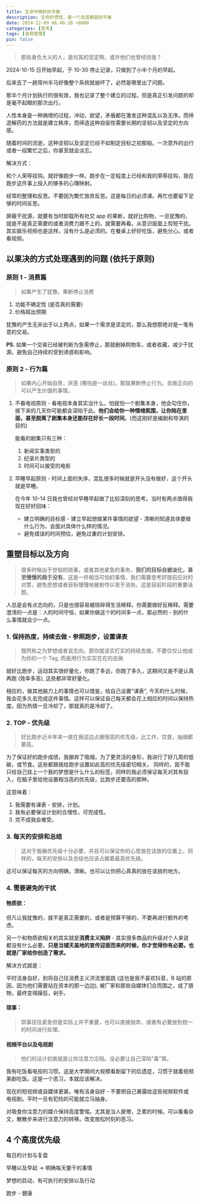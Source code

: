 ```yaml
---
title: 生命中微妙的平衡
description: 生命的惯性，是一个及其脆弱的平衡
date: 2024-12-09 06:40:20 +0800
categories: [思考]
tags: [自我管理]
pin: false
---
```


> 那些身负大义的人，是何其的坚定啊，或许他们也曾经彷徨？

2024-10-15 日开始早起，于 10-30 停止记录，只做到了小半个月的早起。

后来去了一趟常州半马好像整个系统就崩坏了，必然是哪里出了问题。

那半个月计划执行的很有效，我也记录了整个建立的过程。但是真正引发问题的却是毫不起眼的那次出行。

人性本身是一种熵增的过程，冲动，欲望，矛盾都在激发这种混乱以及无序。而缔造解药的方法就是建立秩序。而缔造这种自驱性需要长期的坚韧以及坚定的方向感。

随着时间的流逝，这种坚韧以及坚定已经不如制定目标之初那般。一次意外的出行或者一段繁忙之后，你甚至就会淡忘。

解决方式：

和个人荣辱挂钩。就好像跑步一样。跑步在一定程度上已经和我的荣辱挂钩，我在跑步这件事上投入的够多的心理映射。

经常的整理和反思。不要因为繁忙放弃反思。这是每日的必须课。再忙也要留下足够的时间反思。

屏蔽干扰源，就要有当时卸载所有社交 app 的果断，就好比购物，一旦犹豫的，就是不是真正需要的或者消费力跟不上的，就需要再看。从意识层面上剪短干扰。其实娱乐视频也是这样。没有什么是必须的。在餐桌上好好吃饭，避免分心。或者看视频。

## 以果决的方式处理遇到的问题 (依托于原则)

### **原则 1 - 消费篇**

> 如果产生了犹豫，果断停止消费

1. 功能不确定性 (是否真的需要)
2. 价格超出预期

犹豫的产生无非出于以上两点，如果一个需求是坚定的，那么我想那绝对是一笔有意的交易。

**PS.** 如果一个交易已经被判断为急需停止，那就删掉购物车，或者收藏，减少干扰源。避免自己持续的受到诱惑和影响。

### **原则 2 - 行为篇**

> 如果内心开始自责，厌恶 (哪怕是一丝丝)。那就果断停止行为。去做正向的可以产生价值的事情。

1. 不看电视原则 - 看电视本身其实没什么，怕就怕一个剧集本身，他会勾住你，接下来的几天你可能都会深陷于此。**他们会给你一种情绪氛围，让你陷在里面，甚至脱离了剧集本身还能存在好长一段时间**。(而这刚好是编剧和导演的目的)

   能看的剧集只有三种：

   1. 新闻实事类型的
   2. 纪录片类型的
   3. 时间可以接受的电影

2. 早睡早起原则 - 时间上面的失序，混乱很多时候就是开头没有做好，这个开头就是早睡。

   在今年 10-14 日我也曾经对早睡早起做了比较深刻的思考。当时有两点值得我现在好好回味：

   - 建立明确的目标感 - 建立早起想做某件事情的欲望 - 清晰的知道具体要做什么行为，会面对具体什么样的情况。
   - 避免错误的时间预估，避免过重的计划安排。

## 重塑目标以及方向

> 很多时候出于世俗的琐事，或者其他紧急的事务，**我们的目标会被淡化，甚至慢慢的趋于没有**。这是一件相当可怕的事情，我们需要思考好提前应对的对策，避免思想或者目标慢慢地被剥夺以至于消失。这是目前阶段的重要话题。

人总是会有点志向的，只是也很容易被琐碎得生活稀释。你需要做好反稀释。需要澄清的一点是：人的时间守恒，如果你做这个的时间多一点，那必然的 - 别的什么事情就会少一点。

### 1. 保持热度，持续去做 - 参照跑步，设置课表

> 既然称之为梦想或者说志向，那你就该实打实的持续去做。不要仅仅让他成为你的一个 Tag, 而是用行为实实在在的去做

就好比跑步，运动其实很好量化，你跑了多远，你跑了多久，这期间又是不是认真再跑 (效率多高), 这些都非常好量化。

相应的，做其他脑力上的事情也可以借鉴，给自己设置"课表", 今天的什么时候，我会花多久去完成这件事情。这样可以保证自己每天都会花上相应的时间以保持热度。因为热情一旦冷却了，那就真的是冷却了。

### 2. TOP - 优先级

> 好比跑步近半年来一直在我这边占据很高的优先级，比工作，饮食，抽烟都要高。

为了保证好的跑步成绩，我摒弃了吸烟，为了更灵活的身形，我进行了好几周的低碳，或节食。这些都跟我给跑步设置如此高的优先级密切相关。
同样的，我不能只给自己挂上一个我的梦想是什么什么的标签，同样的我必须保证每天对其有投入，在脑子里给他设置相当高的优先级，比跑步还要高的那种。

这意味着：

1. 我需要有课表 - 安排，计划。
2. 我有必要保证计划的合理性，可完成性。
3. 完不成我会难受。

### 3. 每天的安排和总结

> 这对于施展优先级十分必要，并且可以保证你的心思放在该放的位置上，同样的，每天的安排以及总结也应该占据着最高优先级。

这可以保证每天的方向明确，清晰。也可以让你把心真真的放在该放的地方。

### 4. 需要避免的干扰

#### 物质欲：

但凡让我犹豫的，就不是真正需要的，或者是预算不够的，不要再进行额外的考虑。

另一个和物质欲相关的其实就是**消费主义陷阱** - 其实很多商品的升级对个人来说都没有什么必要。**只是当铺天盖地的宣传迎面而来的时候，你才觉得你有必要。也就是厂家给你创造了需求。**

解决方式就是：

平时洁身自好，别将自己往消费主义洪流里面跳 (这也是我不喜欢抖音，B 站的原因，因为他们需要站在资本的那一边边), 被厂家和那些自媒体们合而围之，成了猎物，最终变得躁狂，剁手。

#### 琐事：

> 琐事往往紧急但是实际上并不重要，也可以直接抛弃，或者有必要放到统一的时间进行处理。

#### 视频平台以及电视剧

> 他们的设计初衷就是让你注意力沦陷。没必要让自己深陷"毒"窝。

我有吃饭看电视的习惯。这是大学期间大规模看剧留下的后遗症，习惯于就着视频美剧吃饭。这是一个恶习，本就应该解决。

现在的短视频或自媒体更甚。唯有洁身自好 - 不要把自己暴露给这些视频软件或电视剧。平时一旦有犯险的可能就立马抽身。

对吸食你注意力的媒介保持高度警惕。尤其是当人疲倦，乏累的时候。可以看看杂文，散散步来进行注意力的转移。改变放松时刻的恶习。

## 4 个高度优先级

每日的计划与复盘

早睡以及早起 -> 明确每天要干的事情

梦想的启动，有可执行的安排以及行动

跑步 - 健康

